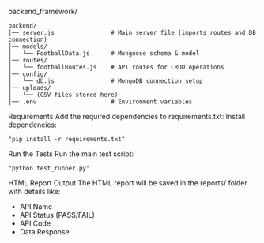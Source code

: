 

backend_framework/ 
````    
backend/
│── server.js                # Main server file (imports routes and DB connection)
│── models/
│   └── FootballData.js      # Mongoose schema & model
│── routes/
│   └── footballRoutes.js    # API routes for CRUD operations
│── config/
│   └── db.js                # MongoDB connection setup
│── uploads/
│   └── (CSV files stored here)
│── .env                     # Environment variables

````

Requirements
Add the required dependencies to requirements.txt:
Install dependencies:

    "pip install -r requirements.txt"

Run the Tests
Run the main test script:

    "python test_runner.py"


HTML Report Output
The HTML report will be saved in the reports/ folder with details like:

- API Name
- API Status (PASS/FAIL)
- API Code
- Data Response
